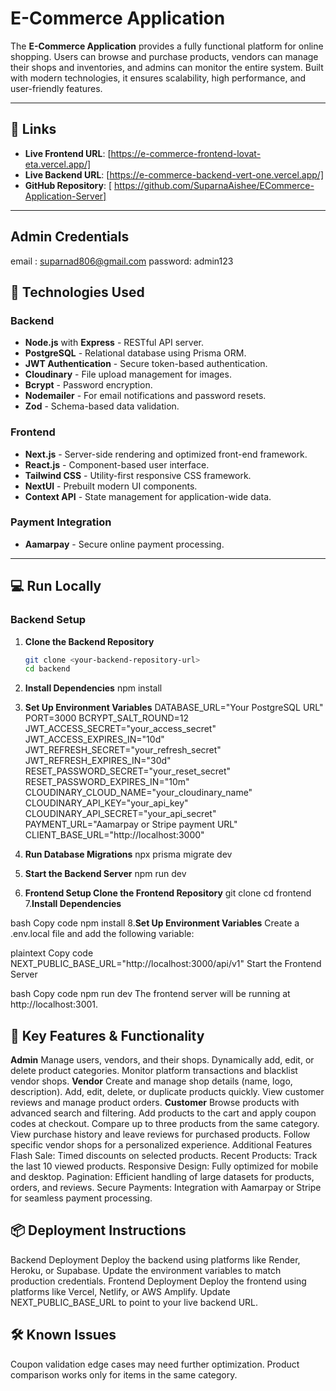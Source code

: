 # **E-Commerce Application**

The **E-Commerce Application** provides a fully functional platform for online shopping. Users can browse and purchase products, vendors can manage their shops and inventories, and admins can monitor the entire system. Built with modern technologies, it ensures scalability, high performance, and user-friendly features.

---

## **🔗 Links**
- **Live Frontend URL**: [https://e-commerce-frontend-lovat-eta.vercel.app/]  
- **Live Backend URL**: [https://e-commerce-backend-vert-one.vercel.app/]  
- **GitHub Repository**: [ https://github.com/SuparnaAishee/ECommerce-Application-Server]  

---

## Admin Credentials
email : suparnad806@gmail.com
password: admin123

## **🚀 Technologies Used**

### **Backend**
- **Node.js** with **Express** - RESTful API server.
- **PostgreSQL** - Relational database using Prisma ORM.
- **JWT Authentication** - Secure token-based authentication.
- **Cloudinary** - File upload management for images.
- **Bcrypt** - Password encryption.
- **Nodemailer** - For email notifications and password resets.
- **Zod** - Schema-based data validation.

### **Frontend**
- **Next.js** - Server-side rendering and optimized front-end framework.
- **React.js** - Component-based user interface.
- **Tailwind CSS** - Utility-first responsive CSS framework.
- **NextUI** - Prebuilt modern UI components.
- **Context API** - State management for application-wide data.

### **Payment Integration**
- **Aamarpay** - Secure online payment processing.

---

## **💻 Run Locally**

### **Backend Setup**
1. **Clone the Backend Repository**  
   ```bash
   git clone <your-backend-repository-url>
   cd backend
2. **Install Dependencies**
     npm install

3. **Set Up Environment Variables**
    DATABASE_URL="Your PostgreSQL URL"
PORT=3000
BCRYPT_SALT_ROUND=12
JWT_ACCESS_SECRET="your_access_secret"
JWT_ACCESS_EXPIRES_IN="10d"
JWT_REFRESH_SECRET="your_refresh_secret"
JWT_REFRESH_EXPIRES_IN="30d"
RESET_PASSWORD_SECRET="your_reset_secret"
RESET_PASSWORD_EXPIRES_IN="10m"
CLOUDINARY_CLOUD_NAME="your_cloudinary_name"
CLOUDINARY_API_KEY="your_api_key"
CLOUDINARY_API_SECRET="your_api_secret"
PAYMENT_URL="Aamarpay or Stripe payment URL"
CLIENT_BASE_URL="http://localhost:3000"

4. **Run Database Migrations**
   npx prisma migrate dev
5. **Start the Backend Server**
   npm run dev
6. **Frontend Setup Clone the Frontend Repository**
git clone <your-frontend-repository-url>
cd frontend
7.**Install Dependencies**

bash
Copy code
npm install
8.**Set Up Environment Variables**
Create a .env.local file and add the following variable:

plaintext
Copy code
NEXT_PUBLIC_BASE_URL="http://localhost:3000/api/v1"
Start the Frontend Server

bash
Copy code
npm run dev
The frontend server will be running at http://localhost:3001.

## **🔑 Key Features & Functionality**
**Admin**
Manage users, vendors, and their shops.
Dynamically add, edit, or delete product categories.
Monitor platform transactions and blacklist vendor shops.
**Vendor**
Create and manage shop details (name, logo, description).
Add, edit, delete, or duplicate products quickly.
View customer reviews and manage product orders.
**Customer**
Browse products with advanced search and filtering.
Add products to the cart and apply coupon codes at checkout.
Compare up to three products from the same category.
View purchase history and leave reviews for purchased products.
Follow specific vendor shops for a personalized experience.
Additional Features
Flash Sale: Timed discounts on selected products.
Recent Products: Track the last 10 viewed products.
Responsive Design: Fully optimized for mobile and desktop.
Pagination: Efficient handling of large datasets for products, orders, and reviews.
Secure Payments: Integration with Aamarpay or Stripe for seamless payment processing.
## **📦 Deployment Instructions**
Backend Deployment
Deploy the backend using platforms like Render, Heroku, or Supabase.
Update the environment variables to match production credentials.
Frontend Deployment
Deploy the frontend using platforms like Vercel, Netlify, or AWS Amplify.
Update NEXT_PUBLIC_BASE_URL to point to your live backend URL.
## **🛠️ Known Issues**
Coupon validation edge cases may need further optimization.
Product comparison works only for items in the same category.
